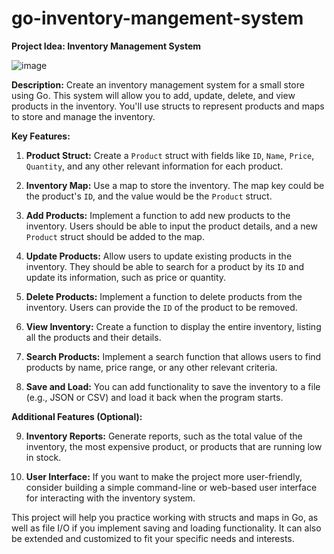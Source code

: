 # go-inventory-mangement-system

**Project Idea: Inventory Management System**

![image](https://github.com/JustJordanT/go-inventory-mangement-system/assets/38886930/8af4f3ef-c2e4-4cae-85fc-decaac5a7cdf)


**Description:**
Create an inventory management system for a small store using Go. This system will allow you to add, update, delete, and view products in the inventory. You'll use structs to represent products and maps to store and manage the inventory.

**Key Features:**

1. **Product Struct:** Create a `Product` struct with fields like `ID`, `Name`, `Price`, `Quantity`, and any other relevant information for each product.

2. **Inventory Map:** Use a map to store the inventory. The map key could be the product's `ID`, and the value would be the `Product` struct.

3. **Add Products:** Implement a function to add new products to the inventory. Users should be able to input the product details, and a new `Product` struct should be added to the map.

4. **Update Products:** Allow users to update existing products in the inventory. They should be able to search for a product by its `ID` and update its information, such as price or quantity.

5. **Delete Products:** Implement a function to delete products from the inventory. Users can provide the `ID` of the product to be removed.

6. **View Inventory:** Create a function to display the entire inventory, listing all the products and their details.

7. **Search Products:** Implement a search function that allows users to find products by name, price range, or any other relevant criteria.

8. **Save and Load:** You can add functionality to save the inventory to a file (e.g., JSON or CSV) and load it back when the program starts.

**Additional Features (Optional):**

9. **Inventory Reports:** Generate reports, such as the total value of the inventory, the most expensive product, or products that are running low in stock.

10. **User Interface:** If you want to make the project more user-friendly, consider building a simple command-line or web-based user interface for interacting with the inventory system.

This project will help you practice working with structs and maps in Go, as well as file I/O if you implement saving and loading functionality. It can also be extended and customized to fit your specific needs and interests.
